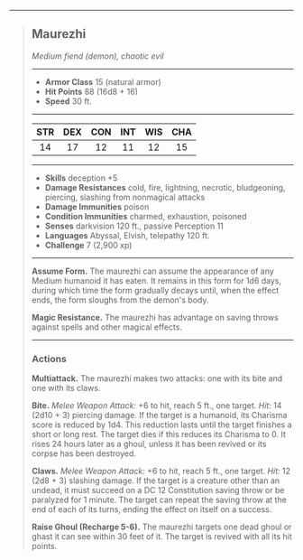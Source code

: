 ***
> ## Maurezhi
> *Medium fiend (demon), chaotic evil*
> 
> ***
> 
> - **Armor Class** 15 (natural armor)
> - **Hit Points** 88 (16d8 + 16)
> - **Speed** 30 ft.
> 
> ***
> 
> |STR|DEX|CON|INT|WIS|CHA|
> |:---:|:---:|:---:|:---:|:---:|:---:|
> |14|17|12|11|12|15|
> 
> ***
> 
> - **Skills** deception +5
> - **Damage Resistances** cold, fire, lightning, necrotic, bludgeoning, piercing, slashing from nonmagical attacks
> - **Damage Immunities** poison
> - **Condition Immunities** charmed, exhaustion, poisoned
> - **Senses** darkvision 120 ft., passive Perception 11
> - **Languages** Abyssal, Elvish, telepathy 120 ft.
> - **Challenge** 7 (2,900 xp)
> 
> ***
> 
> **Assume Form.** The maurezhi can assume the appearance of any Medium humanoid it has eaten. It remains in this form for 1d6 days, during which time the form gradually decays until, when the effect ends, the form sloughs from the demon's body.
> 
> **Magic Resistance.** The maurezhi has advantage on saving throws against spells and other magical effects.
> 
> ***
> 
> ### Actions
> **Multiattack.** The maurezhi makes two attacks: one with its bite and one with its claws.
> 
> **Bite.** *Melee Weapon Attack:* +6 to hit, reach 5 ft., one target. *Hit:* 14 (2d10 + 3) piercing damage. If the target is a humanoid, its Charisma score is reduced by 1d4. This reduction lasts until the target finishes a short or long rest. The target dies if this reduces its Charisma to 0. It rises 24 hours later as a ghoul, unless it has been revived or its corpse has been destroyed.
> 
> **Claws.** *Melee Weapon Attack:* +6 to hit, reach 5 ft., one target. *Hit:* 12 (2d8 + 3) slashing damage. If the target is a creature other than an undead, it must succeed on a DC 12 Constitution saving throw or be paralyzed for 1 minute. The target can repeat the saving throw at the end of each of its turns, ending the effect on itself on a success.
> 
> **Raise Ghoul (Recharge 5-6).** The maurezhi targets one dead ghoul or ghast it can see within 30 feet of it. The target is revived with all its hit points.